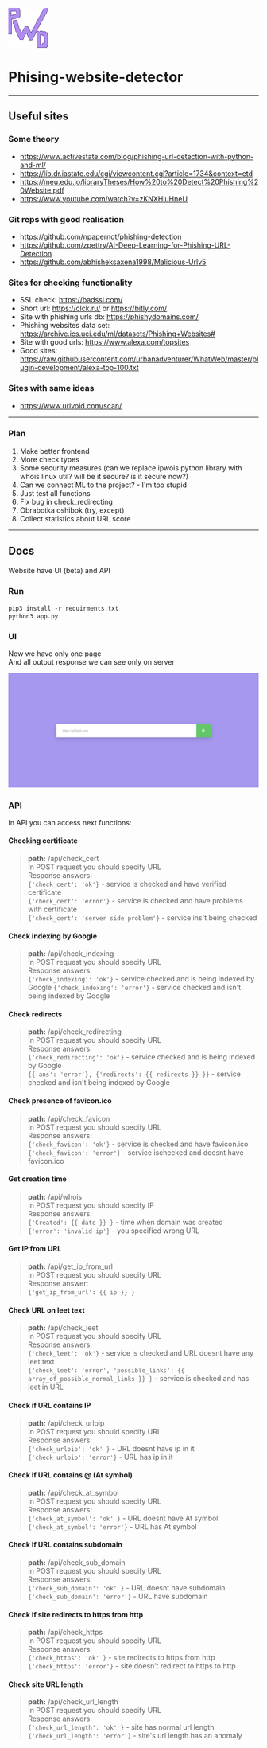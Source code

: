 ![the_best_logo](img/logo.png)
# Phising-website-detector
---
## Useful sites

### Some theory
- https://www.activestate.com/blog/phishing-url-detection-with-python-and-ml/
- https://lib.dr.iastate.edu/cgi/viewcontent.cgi?article=1734&context=etd
- https://meu.edu.jo/libraryTheses/How%20to%20Detect%20Phishing%20Website.pdf
- https://www.youtube.com/watch?v=zKNXHluHneU

### Git reps with good realisation
- https://github.com/npapernot/phishing-detection
- https://github.com/zpettry/AI-Deep-Learning-for-Phishing-URL-Detection
- https://github.com/abhisheksaxena1998/Malicious-Urlv5

### Sites for checking functionality
- SSL check: https://badssl.com/
- Short url: https://clck.ru/ or https://bitly.com/
- Site with phishing urls db: https://phishydomains.com/
- Phishing websites data set: https://archive.ics.uci.edu/ml/datasets/Phishing+Websites#
- Site with good urls: https://www.alexa.com/topsites
- Good sites: https://raw.githubusercontent.com/urbanadventurer/WhatWeb/master/plugin-development/alexa-top-100.txt

### Sites with same ideas
- https://www.urlvoid.com/scan/
---
### Plan
1) Make better frontend
2) More check types
3) Some security measures (can we replace ipwois python library with whois linux util? will be it secure? is it secure now?)
4) Can we connect ML to the project? - I'm too stupid
5) Just test all functions
6) Fix bug in check_redirecting
7) Obrabotka oshibok (try, except)
8) Collect statistics about URL score
---
## Docs
Website have UI (beta) and API

### Run
```
pip3 install -r requirments.txt
python3 app.py
```

### UI
Now we have only one page  
And all output response we can see only on server  
  
![Site UI](img/site_ui_1.png)

### API
In API you can access next functions:  
  
#### Checking certificate
> **path:** /api/check_cert  
> In POST request you should specify URL  
> Response answers:  
>	 ```{'check_cert': 'ok'}``` - service is checked and have verified certificate  
>	 ```{'check_cert': 'error'}``` - service is checked and have problems with certificate  
>	 ```{'check_cert': 'server side problem'}``` - service ins't being checked  
  
#### Check indexing by Google
> **path:** /api/check_indexing  
> In POST request you should specify URL  
> Response answers:  
>	 ```{'check_indexing': 'ok'}``` - service checked and is being indexed by Google 
>	 ```{'check_indexing': 'error'}``` -  service checked and isn't being indexed by Google   
  
#### Check redirects
> **path:** /api/check_redirecting  
> In POST request you should specify URL  
> Response answers:  
>	 ```{'check_redirecting': 'ok'}``` - service checked and is being indexed by Google  
>	 ```{{'ans': 'error'}, {'redirects': {{ redirects }} }}``` - service checked and isn't being indexed by Google  
  
#### Check presence of favicon.ico
> **path:** /api/check_favicon  
> In POST request you should specify URL  
> Response answers:  
>	 ```{'check_favicon': 'ok'}``` - service is checked and have favicon.ico  
>	 ```{'check_favicon': 'error'}``` - service ischecked and doesnt have favicon.ico  
  
#### Get creation time
> **path:** /api/whois  
> In POST request you should specify IP  
> Response answers:  
>	 ```{'Created': {{ date }} }``` - time when domain was created  
>    ```{'error': 'invalid ip'}``` - you specified wrong URL  
  
#### Get IP from URL
> **path:** /api/get_ip_from_url  
> In POST request you should specify URL  
> Response answer:  
>	 ```{'get_ip_from_url': {{ ip }} }```  
  
#### Check URL on leet text
> **path:** /api/check_leet  
> In POST request you should specify URL  
> Response answers:  
>	 ```{'check_leet': 'ok'}```  - service is checked and URL doesnt have any leet text  
>	 ```{'check_leet': 'error', 'possible_links': {{ array_of_possible_normal_links }} }``` - service is checked and has leet in URL  

#### Check if URL contains IP
> **path:** /api/check_urloip  
> In POST request you should specify URL  
> Response answers:  
>	 ```{'check_urloip': 'ok' }``` - URL doesnt have ip in it   
>    ```{'check_urloip': 'error'}``` - URL has ip in it  

#### Check if URL contains @ (At symbol)
> **path:** /api/check_at_symbol  
> In POST request you should specify URL  
> Response answers:  
>	 ```{'check_at_symbol': 'ok' }``` - URL doesnt have At symbol   
>    ```{'check_at_symbol': 'error'}``` - URL has At symbol  

#### Check if URL contains subdomain
> **path:** /api/check_sub_domain  
> In POST request you should specify URL  
> Response answers:  
>	 ```{'check_sub_domain': 'ok' }``` - URL doesnt have subdomain   
>    ```{'check_sub_domain': 'error'}``` - URL have subdomain  

#### Check if site redirects to https from http
> **path:** /api/check_https  
> In POST request you should specify URL  
> Response answers:  
>	 ```{'check_https': 'ok' }``` - site redirects to https from http   
>    ```{'check_https': 'error'}``` - site doesn’t redirect to https to http

#### Check site URL length
> **path:** /api/check_url_length  
> In POST request you should specify URL  
> Response answers:  
>	 ```{'check_url_length': 'ok' }``` - site has normal url length   
>    ```{'check_url_length': 'error'}``` - site's url length has an anomaly   
